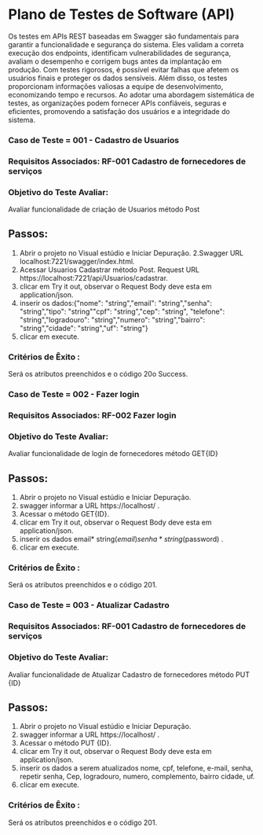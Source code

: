 # Plano de Testes de Software (API)
Os testes em APIs REST baseadas em Swagger são fundamentais para garantir a funcionalidade e segurança do sistema. Eles validam a correta execução dos endpoints, identificam vulnerabilidades de segurança, avaliam o desempenho e corrigem bugs antes da implantação em produção. Com testes rigorosos, é possível evitar falhas que afetem os usuários finais e proteger os dados sensíveis. Além disso, os testes proporcionam informações valiosas a equipe de desenvolvimento, economizando tempo e recursos. Ao adotar uma abordagem sistemática de testes, as organizações podem fornecer APIs confiáveis, seguras e eficientes, promovendo a satisfação dos usuários e a integridade do sistema.

### Caso de Teste	= 001 - Cadastro de Usuarios
### Requisitos Associados: RF-001 Cadastro de fornecedores de serviços
### Objetivo do Teste	Avaliar:
Avaliar funcionalidade de criação de Usuarios método Post
## Passos:
1. Abrir o projeto no  Visual estúdio e Iniciar Depuração.
2.Swagger URL localhost:7221/swagger/index.html.
3. Acessar Usuarios Cadastrar método Post. Request URL https://localhost:7221/api/Usuarios/cadastrar.
4. clicar em Try it out, observar o Request Body deve esta em application/json.
5. inserir os dados:{"nome": "string","email": "string","senha": "string","tipo": "string""cpf": "string","cep": "string", "telefone": "string","logradouro": "string","numero": "string","bairro": "string","cidade": "string","uf": "string"}
6. clicar em execute.
### Critérios de Êxito :	
Será os atributos preenchidos e o código 20o Success.

### Caso de Teste	= 002 - Fazer login
### Requisitos Associados: RF-002 Fazer login
### Objetivo do Teste	Avaliar:
Avaliar funcionalidade de login de fornecedores
método GET{ID}
## Passos:
1. Abrir o projeto no  Visual estúdio e Iniciar Depuração.
2. swagger informar a URL https://localhost/ .
3. Acessar o método GET{ID}.
4. clicar em Try it out, observar o Request Body deve esta em application/json.
5. inserir os dados email*	string($email) senha*	string($password) .
6. clicar em execute.
### Critérios de Êxito :	
Será os atributos preenchidos e o código 201.


### Caso de Teste	= 003 - Atualizar Cadastro
### Requisitos Associados: RF-001 Cadastro de fornecedores de serviços
### Objetivo do Teste	Avaliar:
Avaliar funcionalidade de Atualizar Cadastro de fornecedores
método PUT {ID}
## Passos:
1. Abrir o projeto no  Visual estúdio e Iniciar Depuração.
2. swagger informar a URL https://localhost/ .
3. Acessar o método PUT {ID}.
4. clicar em Try it out, observar o Request Body deve esta em application/json.
5. inserir os dados a serem atualizados  nome, cpf, telefone, e-mail, senha, repetir senha, Cep, logradouro, numero, complemento, bairro cidade, uf.
6. clicar em execute.
### Critérios de Êxito :	
Será os atributos preenchidos e o código 201.




